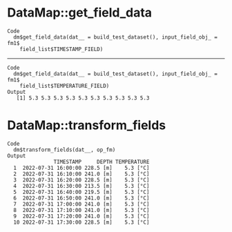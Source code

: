 # DataMap::get_field_data

    Code
      dm$get_field_data(dat__ = build_test_dataset(), input_field_obj_ = fm1$
        field_list$TIMESTAMP_FIELD)

---

    Code
      dm$get_field_data(dat__ = build_test_dataset(), input_field_obj_ = fm1$
        field_list$TEMPERATURE_FIELD)
    Output
       [1] 5.3 5.3 5.3 5.3 5.3 5.3 5.3 5.3 5.3 5.3

# DataMap::transform_fields

    Code
      dm$transform_fields(dat__, op_fm)
    Output
                   TIMESTAMP     DEPTH TEMPERATURE
      1  2022-07-31 16:00:00 228.5 [m]    5.3 [°C]
      2  2022-07-31 16:10:00 241.0 [m]    5.3 [°C]
      3  2022-07-31 16:20:00 228.5 [m]    5.3 [°C]
      4  2022-07-31 16:30:00 213.5 [m]    5.3 [°C]
      5  2022-07-31 16:40:00 219.5 [m]    5.3 [°C]
      6  2022-07-31 16:50:00 241.0 [m]    5.3 [°C]
      7  2022-07-31 17:00:00 241.0 [m]    5.3 [°C]
      8  2022-07-31 17:10:00 241.0 [m]    5.3 [°C]
      9  2022-07-31 17:20:00 241.0 [m]    5.3 [°C]
      10 2022-07-31 17:30:00 228.5 [m]    5.3 [°C]

